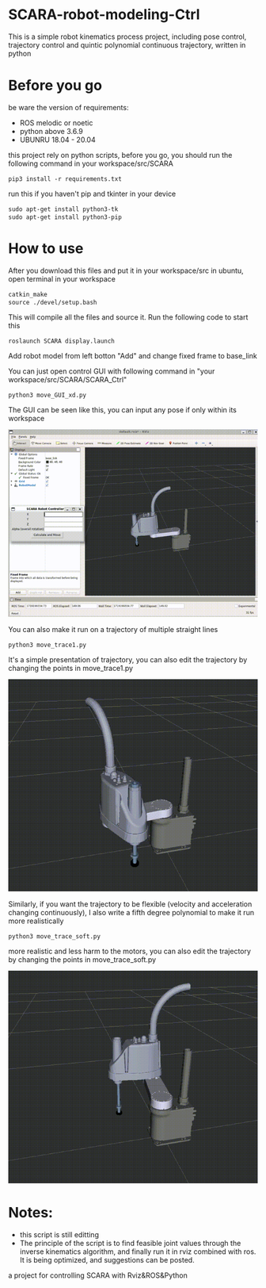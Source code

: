 # SCARA-robot-modeling-Ctrl
This is a simple robot kinematics process project, including pose control, trajectory control and quintic polynomial continuous trajectory, written in python
# Before you go

be ware the version of requirements:
- ROS    melodic or noetic
- python   above 3.6.9
- UBUNRU   18.04 - 20.04

this project rely on python scripts, before you go, you should run the following command in your workspace/src/SCARA
```
pip3 install -r requirements.txt
```

run this if you haven't pip and tkinter in your device
```
sudo apt-get install python3-tk
sudo apt-get install python3-pip
```

# How to use
After you download this files and put it in your workspace/src in ubuntu, open terminal in your workspace
```
catkin_make
source ./devel/setup.bash
```
This will compile all the files and source it. Run the following code to start this
```
roslaunch SCARA display.launch
```
Add robot model from left botton "Add" and change fixed frame to base_link

You can just open control GUI with following command in "your workspace/src/SCARA/SCARA_Ctrl"

```
python3 move_GUI_xd.py
```
The GUI can be seen like this, you can input any pose if only within its workspace

![](xd.gif)

You can also make it run on a trajectory of multiple straight lines

```
python3 move_trace1.py
```
It's a simple presentation of trajectory, you can also edit the trajectory by changing the points in move_trace1.py

![](trace.gif)

Similarly, if you want the trajectory to be flexible (velocity and acceleration changing continuously), I also write a fifth degree polynomial to make it run more realistically

```
python3 move_trace_soft.py
```
more realistic and less harm to the motors, you can also edit the trajectory by changing the points in move_trace_soft.py

![](poly.gif)

# Notes:
- this script is still editting
- The principle of the script is to find feasible joint values through the inverse kinematics algorithm, and finally run it in rviz combined with ros. It is being optimized, and suggestions can be posted.

a project for controlling SCARA with Rviz&amp;ROS&amp;Python

